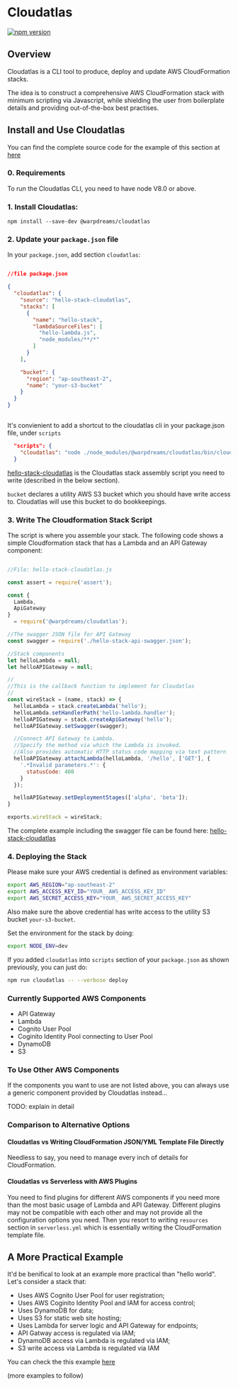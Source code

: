 # Cloudatlas

[![npm version](https://www.npmjs.com/package/@warpdreams/cloudatlas)](https://badge.fury.io/js/%40warpdreams%2Fcloudatlas)

## Overview

Cloudatlas is a CLI tool to produce, deploy and update AWS CloudFormation stacks.

The idea is to construct a comprehensive AWS CloudFormation stack with minimum scripting via Javascript, while shielding the user from boilerplate details and providing out-of-the-box best practises. 

## Install and Use Cloudatlas

You can find the complete source code for the example of this section at [here](https://github.com/WarpDreams/cloudatlas/tree/master/hello-stack)

### 0. Requirements

To run the Cloudatlas CLI, you need to have node V8.0 or above. 

### 1. Install Cloudatlas:

`npm install --save-dev @warpdreams/cloudatlas`

### 2. Update your `package.json` file

In your `package.json`, add section `cloudatlas`:

```json

//file package.json

{   
  "cloudatlas": {
    "source": "hello-stack-cloudatlas",
    "stacks": [
      {
        "name": "hello-stack",
        "lambdaSourceFiles": [
          "hello-lambda.js",
          "node_modules/**/*"
        ]
      }
    ],

    "bucket": {
      "region": "ap-southeast-2",
      "name": "your-s3-bucket"
    }
  }
}
  
```

It's convienient to add a shortcut to the cloudatlas cli in your package.json file, under `scripts`

```json
  "scripts": {
    "cloudatlas": "node ./node_modules/@warpdreams/cloudatlas/bin/cloudatlas.js"
  }
```


[hello-stack-cloudatlas](https://github.com/WarpDreams/cloudatlas/tree/master/hello-stack/hello-stack-cloudatlas.js) is the Cloudatlas stack assembly script you need to write (described in the below section).

`bucket` declares a utility AWS S3 bucket which you should have write access to. Cloudatlas will use this bucket to do bookkeepings. 

### 3. Write The Cloudformation Stack Script

The script is where you assemble your stack. The following code shows a simple Cloudformation stack that has a Lambda and an API Gateway component:


```javascript

//File: hello-stack-cloudatlas.js

const assert = require('assert');

const {
  Lambda,
  ApiGateway
}
  = require('@warpdreams/cloudatlas');

//The swagger JSON file for API Gateway
const swagger = require('./hello-stack-api-swagger.json');

//Stack components
let helloLambda = null;
let helloAPIGateway = null;

//
//This is the callback function to implement for Cloudatlas
//
const wireStack = (name, stack) => {
  helloLambda = stack.createLambda('hello');
  helloLambda.setHandlerPath('hello-lambda.handler');
  helloAPIGateway = stack.createApiGateway('hello');
  helloAPIGateway.setSwagger(swagger);

  //Connect API Gateway to Lambda.
  //Specify the method via which the Lambda is invoked. 
  //Also provides automatic HTTP status code mapping via text pattern
  helloAPIGateway.attachLambda(helloLambda, '/hello', ['GET'], {
    '.*Invalid parameters.*': {
      statusCode: 400
    }
  });

  helloAPIGateway.setDeploymentStages(['alpha', 'beta']);
}

exports.wireStack = wireStack;

```

The complete example including the swagger file can be found here: [hello-stack-cloudatlas](https://github.com/WarpDreams/cloudatlas/tree/master/hello-stack)

### 4. Deploying the Stack

Please make sure your AWS credential is defined as environment variables:

```bash
export AWS_REGION="ap-southeast-2"
export AWS_ACCESS_KEY_ID="YOUR_ AWS_ACCESS_KEY_ID"
export AWS_SECRET_ACCESS_KEY="YOUR_ AWS_SECRET_ACCESS_KEY"
```

Also make sure the above credential has write access to the utility S3 bucket `your-s3-bucket`.

Set the environment for the stack by doing:

```bash
export NODE_ENV=dev
```

If you added `cloudatlas` into `scripts` section of your `package.json` as shown previously, you can just do: 

```bash
npm run cloudatlas -- --verbose deploy
```

### Currently Supported AWS Components

- API Gateway
- Lambda
- Cognito User Pool
- Coginito Identity Pool connecting to User Pool
- DynamoDB
- S3

### To Use Other AWS Components

If the components you want to use are not listed above, you can always use a generic component provided by Cloudatlas instead...

TODO: explain in detail 


### Comparison to Alternative Options

#### Cloudatlas vs Writing CloudFormation JSON/YML Template File Directly
Needless to say, you need to manage every inch of details for CloudFormation.

#### Cloudatlas vs Serverless with AWS Plugins
You need to find plugins for different AWS components if you need more than the most basic usage of Lambda and API Gateway. Different plugins may not be compatible with each other and may not provide all the configuration options you need. Then you resort to writing `resources` section in `serverless.yml` which is essentially writing the CloudFormation template file. 


## A More Practical Example

It'd be benifical to look at an example more practical than "hello world". Let's consider a stack that:

- Uses AWS Cognito User Pool for user registration;
- Uses AWS Coginito Identity Pool and IAM for access control;
- Uses DynamoDB for data;
- Uses S3 for static web site hosting;
- Uses Lambda for server logic and API Gateway for endpoints;
- API Gatway access is regulated via IAM;
- DynamoDB access via Lambda is regulated via IAM;
- S3 write access via Lambda is regulated via IAM

You can check the this example [here](https://github.com/WarpDreams/cloudatlas/tree/master/example-stack)


(more examples to follow)
